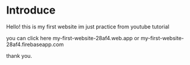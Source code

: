 # Introduce

Hello! this is my first website im just practice from youtube tutorial

you can click here 
my-first-website-28af4.web.app
or
my-first-website-28af4.firebaseapp.com

thank you.